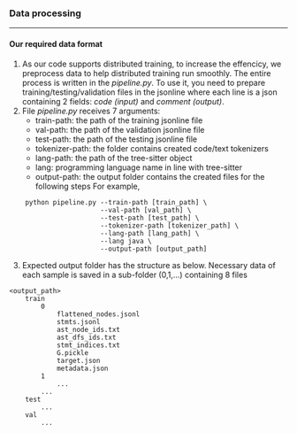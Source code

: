 ### Data processing
***
#### Our required data format
1. As our code supports distributed training, to increase the effencicy, we preprocess data to help distributed training run smoothly. The entire process is written in the *pipeline.py*. To use it, you need to prepare training/testing/validation files in the jsonline where each line is a json containing 2 fields: *code (input)* and *comment (output)*.
2. File *pipeline.py* receives 7 arguments:
    * train-path: the path of the training jsonline file
    * val-path: the path of the validation jsonline file
    * test-path: the path of the testing jsonline file
    * tokenizer-path: the folder contains created code/text tokenizers
    * lang-path: the path of the tree-sitter object
    * lang: programming language name in line with tree-sitter
    * output-path: the output folder contains the created files for the following steps
For example,
```
    python pipeline.py --train-path [train_path] \
                       --val-path [val_path] \
                       --test-path [test_path] \
                       --tokenizer-path [tokenizer_path] \
                       --lang-path [lang_path] \
                       --lang java \
                       --output-path [output_path]
```
3. Expected output folder has the structure as below. Necessary data of each sample is saved in a sub-folder (0,1,...) containing 8 files
```
<output_path>
    train
        0
            flattened_nodes.jsonl
            stmts.jsonl
            ast_node_ids.txt
            ast_dfs_ids.txt
            stmt_indices.txt
            G.pickle
            target.json
            metadata.json
        1
            ...
        ...
    test
        ...
    val
        ...
```

